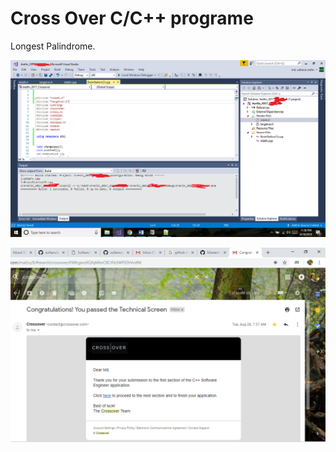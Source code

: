 # Cross Over C/C++ programe 

Longest Palindrome.


![Visual Studio solution](arefin19th_august_c11.jpg)

![Cross|Over Technical screening result](cross_over_email_confirmation.png)


